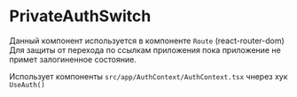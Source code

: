 # PrivateAuthSwitch

Данный компонент используется в компоненте `Route` (react-router-dom)
Для защиты от перехода по ссылкам приложения пока приложение не примет
залогиненное состояние.

Использует компоненты
`src/app/AuthContext/AuthContext.tsx` чнерез хук `UseAuth()`